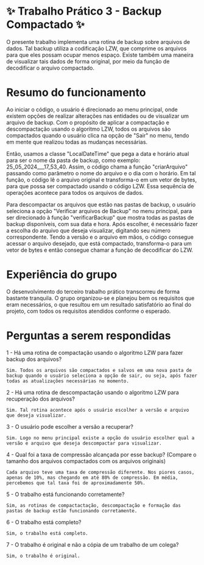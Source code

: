 # ✨ Trabalho Prático 3 - Backup Compactado ✨

O presente trabalho implementa uma rotina de backup sobre arquivos de dados. Tal backup utiliza a codificação LZW, que comprime os arquivos para que eles possam ocupar menos espaço. Existe também uma maneira de visualizar tais dados de forma original, por meio da função de decodificar o arquivo compactado.

# Resumo do funcionamento

Ao iniciar o código, o usuário é direcionado ao menu principal, onde existem opções de realizar alterações nas entidades ou de visualizar um arquivo de backup. Com o propósito de aplicar a compactação e descompactação usando o algoritmo LZW, todos os arquivos são compactados quando o usuário clica na opção de "Sair" no menu, tendo em mente que realizou todas as mudanças necessárias.

Então, usamos a classe "LocalDateTime" que pega a data e horário atual para ser o nome da pasta de backup, como exemplo: 25_05_2024___17_53_40. Assim, o código chama a função "criarArquivo" passando como parâmetro o nome do arquivo e o dia com o horário. Em tal função, o código lê o arquivo original e transforma-o em um vetor de bytes, para que possa ser compactado usando o código LZW. Essa sequência de operações acontece para todos os arquivos de dados.

Para descompactar os arquivos que estão nas pastas de backup, o usuário seleciona a opção "Verificar arquivos de Backup" no menu principal, para ser direcionado à função "verificarBackup" que mostra todas as pastas de backup disponíveis, com sua data e hora. Após escolher, é necessário fazer a escolha do arquivo que deseja visualizar, digitando seu número correspondente. Tendo a versão e o arquivo em mãos, o código consegue acessar o arquivo desejado, que está compactado, transforma-o para um vetor de bytes e então consegue chamar a função de decodificar do LZW.

# Experiência do grupo

O desenvolvimento do terceiro trabalho prático transcorreu de forma bastante tranquila. O grupo organizou-se e planejou bem os requisitos que eram necessários, o que resultou em um resultado satisfatório ao final do projeto, com todos os requisitos atendidos conforme o esperado.

# Perguntas a serem respondidas

1 - Há uma rotina de compactação usando o algoritmo LZW para fazer backup dos arquivos?
    
    Sim. Todos os arquivos são compactados e salvos em uma nova pasta de backup quando o usuário seleciona a opção de sair, ou seja, após fazer todas as atualizações necessárias no momento.

2 - Há uma rotina de descompactação usando o algoritmo LZW para recuperação dos arquivos?

    Sim. Tal rotina acontece após o usuário escolher a versão e arquivo que deseja visualizar.
    
3 - O usuário pode escolher a versão a recuperar?

    Sim. Logo no menu principal existe a opção do usuário escolher qual a versão e arquivo que deseja descompactar para visualizar. 
    
4 - Qual foi a taxa de compressão alcançada por esse backup? (Compare o tamanho dos arquivos compactados com os arquivos originais)

    Cada arquivo teve uma taxa de compressão diferente. Nos piores casos, apenas de 10%, mas chegando em até 80% de compressão. Em média, percebemos que tal taxa foi de aproximadamente 50%.
    
5 - O trabalho está funcionando corretamente?

    Sim, as rotinas de compactactação, descompactação e formação das pastas de backup estão funcionando corretamente.
    
6 - O trabalho está completo?

    Sim, o trabalho está completo.
    
7 - O trabalho é original e não a cópia de um trabalho de um colega?

    Sim, o trabalho é original.
